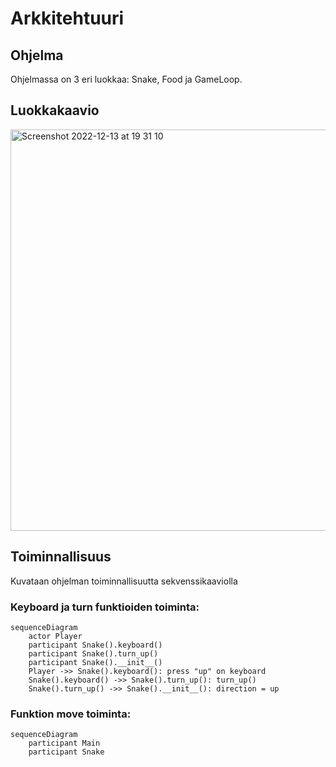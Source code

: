 # Arkkitehtuuri
## Ohjelma
Ohjelmassa on 3 eri luokkaa: Snake, Food ja GameLoop.
## Luokkakaavio
<img width="642" alt="Screenshot 2022-12-13 at 19 31 10" src="https://user-images.githubusercontent.com/101987621/207403505-d0b36808-b6a0-4fba-a187-328311651c6b.png">

## Toiminnallisuus
Kuvataan ohjelman toiminnallisuutta sekvenssikaaviolla
### Keyboard ja turn funktioiden toiminta:

```mermaid
sequenceDiagram
    actor Player
    participant Snake().keyboard()
    participant Snake().turn_up()
    participant Snake().__init__()
    Player ->> Snake().keyboard(): press "up" on keyboard
    Snake().keyboard() ->> Snake().turn_up(): turn_up()
    Snake().turn_up() ->> Snake().__init__(): direction = up
```

### Funktion move toiminta:

```mermaid
sequenceDiagram
    participant Main
    participant Snake
```
